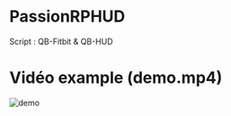 # PassionRPHUD
Script : QB-Fitbit & QB-HUD
# Vidéo example (demo.mp4)
![demo](https://streamable.com/6vy293)
